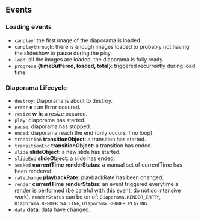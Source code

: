 

## Events

### Loading events

  - `canplay`: the first image of the diaporama is loaded.
  - `canplaythrough`: there is enough images loaded to probably not having the slideshow to pause during the play.
  - `load`: all the images are loaded, the diaporama is fully ready.
  - `progress` **{timeBuffered, loaded, total}**: triggered recurrently during load time.

### Diaporama Lifecycle
  - `destroy`: Diaporama is about to destroy.
  - `error` **e** : an Error occured.
  - `resize` **w** **h**: a resize occured.
  - `play`: diaporama has started.
  - `pause`: diaporama has stopped.
  - `ended`: diaporama reach the end (only occurs if no loop).
  - `transition` **transitionObject**: a transition has started.
  - `transitionEnd` **transitionObject**: a transition has ended.
  - `slide` **slideObject**: a new slide has started.
  - `slideEnd` **slideObject**: a slide has ended.
  - `seeked` **currentTime** **renderStatus**: a manual set of currentTime has been rendered.
  - `ratechange` **playbackRate**: playbackRate has been changed.
  - `render` **currentTime** **renderStatus**: an event triggered everytime a render is performed (be careful with this event, do not do intensive work). `renderStatus` can be on of: `Diaporama.RENDER_EMPTY`, `Diaporama.RENDER_WAITING`, `Diaporama.RENDER_PLAYING`.
  - `data` **data**: data have changed.
